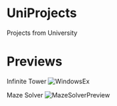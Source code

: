 # UniProjects
Projects from University

# Previews
Infinite Tower
![WindowsEx](https://user-images.githubusercontent.com/56083944/117034829-42790a00-ad36-11eb-880c-1b8da7d6d7a4.jpg)

Maze Solver
![MazeSolverPreview](https://user-images.githubusercontent.com/56083944/117034418-de564600-ad35-11eb-9386-7e59fb23bb75.jpg)
